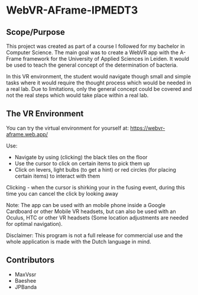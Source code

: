 # WebVR-AFrame-IPMEDT3

## Scope/Purpose

This project was created as part of a course I followed for my bachelor in Computer Science. The main goal was to create 
a WebVR app with the A-Frame framework for the University of Applied Sciences in Leiden. It would be used to teach the general
concept of the determination of bacteria.

In this VR environment, the student would navigate though small and simple tasks where it would require the thought process which 
would be needed in a real lab. Due to limitations, only the general concept could be covered and not the real steps which would 
take place within a real lab.

## The VR Environment

You can try the virtual environment for yourself at: https://webvr-aframe.web.app/ 

Use:

- Navigate by using (clicking) the black tiles on the floor
- Use the cursor to click on certain items to pick them up
- Click on levers, light bulbs (to get a hint) or red circles (for placing certain items) to interact with them

Clicking - when the cursor is shirking your in the fusing event, during this time you can cancel the click by looking away

Note: The app can be used with an mobile phone inside a Google Cardboard or other Mobile VR headsets, but can also be used 
with an Oculus, HTC or other VR headsets (Some location adjustments are needed for optimal navigation).

Disclaimer: This program is not a full release for commercial use and the whole application is made with the Dutch language in mind.

## Contributors

- MaxVssr
- Baeshee
- JPBanda
